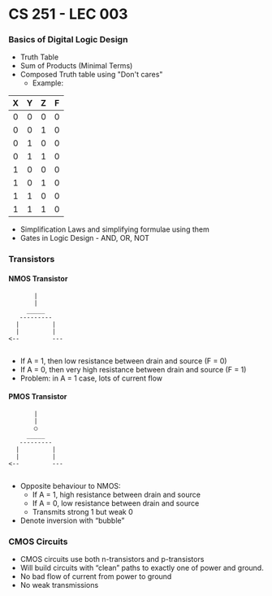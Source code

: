 # CS 251 - LEC 003
### Basics of Digital Logic Design
- Truth Table
- Sum of Products (Minimal Terms)
- Composed Truth table using "Don't cares"
  - Example:

|X  |Y  |Z  |F  |
|:-:|:-:|:-:|:-:|
|0  |0  |0  |0  |
|0  |0  |1  |0  |
|0  |1  |0  |0  |
|0  |1  |1  |0  |
|1  |0  |0  |0  |
|1  |0  |1  |0  |
|1  |1  |0  |0  |
|1  |1  |1  |0  |

- Simplification Laws and simplifying formulae using them
- Gates in Logic Design - AND, OR, NOT

### Transistors

#### NMOS Transistor

```
       |
       |
     _____
   ---------
  |         |   
  |         |
<--         ---
    
```
- If A = 1, then low resistance between drain and source (F = 0)
- If A = 0, then very high resistance between drain and source (F = 1)
- Problem: in A = 1 case, lots of current flow

#### PMOS Transistor

```
       |
       |
       ○
     _____
   ---------
  |         |   
  |         |
<--         ---
    
```
- Opposite behaviour to NMOS:
  - If A = 1, high resistance between drain and source
  - If A = 0, low resistance between drain and source
  - Transmits strong 1 but weak 0
- Denote inversion with “bubble”

### CMOS Circuits
- CMOS circuits use both n-transistors and p-transistors
- Will build circuits with “clean” paths to exactly one of power and ground.
- No bad flow of current from power to ground
- No weak transmissions

<!--stackedit_data:
eyJoaXN0b3J5IjpbMzI5NDgwODY4LDE1NjM1NjI5MjUsLTI4MT
k0NDYzNCwtMjQ4MjYwNDE0LC0xMjQ0NDQzNDI5LC0zNjY4NTAy
MDcsLTE0NTg5Mjc3MjQsMTE2Mjc3MDExNCw1NjM0ODA5OF19
-->